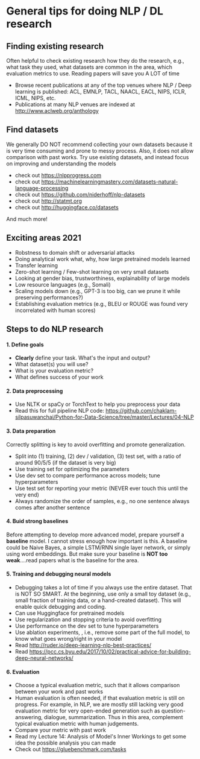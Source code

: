 # General tips for doing NLP / DL research

## Finding existing research

Often helpful to check existing research how they do the research, e.g., what task they used, what datasets are common in the area, which evaluation metrics to use.  Reading papers will save you A LOT of time
- Browse recent publications at any of the top venues where NLP / Deep learning is published: ACL, EMNLP, TACL, NAACL, EACL, NIPS, ICLR, ICML, NIPS, etc.
- Publications at many NLP venues are indexed at http://www.aclweb.org/anthology

## Find datasets

We generally DO NOT recommend collecting your own datasets because it is very time consuming and prone to messy process.  Also, it does not allow comparison with past works.  Try use existing datasets, and instead focus on improving and understanding the models

- check out https://nlpprogress.com
- check out https://machinelearningmastery.com/datasets-natural-language-processing
- check out https://github.com/niderhoff/nlp-datasets
- check out http://statmt.org
- check out http://huggingface.co/datasets

And much more!

## Exciting areas 2021
- Robstness to domain shift or adversarial attacks
- Doing analytical work what, why, how large pretrained models learned
- Transfer learning
- Zero-shot learning / Few-shot learning on very small datasets
- Looking at gender bias, trustworthiness, explainability of large models
- Low resource languages (e.g., Somali)
- Scaling models down (e.g., GPT-3 is too big, can we prune it while preserving performances?)
- Establishing evaluation metrics (e.g., BLEU or ROUGE was found very incorrelated with human scores)

## Steps to do NLP research

#### 1. Define goals
- **Clearly** define your task.  What's the input and output?
- What dataset(s) you will use?
- What is your evaluation metric?
- What defines success of your work

#### 2. Data preprocessing
- Use NLTK or spaCy or TorchText to help you preprocess your data
- Read this for full pipeline NLP code: https://github.com/chaklam-silpasuwanchai/Python-for-Data-Science/tree/master/Lectures/04-NLP

#### 3. Data preparation
Correctly splitting is key to avoid overfitting and promote generalization. 

- Split into (1) training, (2) dev / validation, (3) test set, with a ratio of around 90/5/5 (if the dataset is very big)
- Use training set for optimizing the parameters
- Use dev set to compare performance across models; tune hyperparameters
- Use test set for reporting your metric (NEVER ever touch this until the very end)
- Always randomize the order of samples, e.g., no one sentence always comes after another sentence

#### 4. Buid strong baselines
Before attempting to develop more advanced model, prepare yourself a **baseline** model.  I cannot stress enough how important is this.   A  baseline could be Naive Bayes, a simple LSTM/RNN single layer network, or simply using word embeddings. But make sure your baseline is **NOT too weak**....read papers what is the baseline for the area.

#### 5. Training and debugging neural models
- Debugging takes a lot of time if you always use the entire dataset.  That is NOT SO SMART.  At the beginning, use only a small toy dataset (e.g., small fraction of training data, or a hand-created dataset).  This will enable quick debugging and coding.
- Can use Huggingface for pretrained models
- Use regularization and stopping criteria to avoid overfitting
- Use performance on the dev set to tune hyperparameters
- Use ablation experiments, , i.e., remove some part of the full model, to know what goes wrong/right in your model
- Read http://ruder.io/deep-learning-nlp-best-practices/
- Read https://pcc.cs.byu.edu/2017/10/02/practical-advice-for-building-deep-neural-networks/

#### 6. Evaluation
- Choose a typical evaluation metric, such that it allows comparison between your work and past works
- Human evaluation is often needed, if that evaluation metric is still on progress. For example, in NLP, we are mostly still lacking very good evaluation metric for very open-ended generation such as question-answering, dialogue, summarization.  Thus in this area, complement typical evaluation metric with human judgements.
- Compare your metric with past work 
- Read my Lecture 14: Analysis of Model's Inner Workings to get some idea the possible analysis you can made
- Check out https://gluebenchmark.com/tasks


